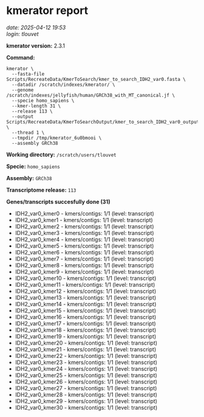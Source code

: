 # kmerator report
*date: 2025-04-12 19:53*  
*login: tlouvet*

**kmerator version:** 2.3.1

**Command:**

```
kmerator \
  --fasta-file Scripts/RecreateData/KmerToSearch/kmer_to_search_IDH2_var0.fasta \
  --datadir /scratch/indexes/kmerator/ \
  --genome /scratch/indexes/jellyfish/human/GRCh38_with_MT_canonical.jf \
  --specie homo_sapiens \
  --kmer-length 31 \
  --release 113 \
  --output Scripts/RecreateData/KmerToSearchOutput/kmer_to_search_IDH2_var0_output \
  --thread 1 \
  --tmpdir /tmp/kmerator_6u0bmooi \
  --assembly GRCh38
```

**Working directory:** `/scratch/users/tlouvet`

**Specie:** `homo_sapiens`

**Assembly:** `GRCh38`

**Transcriptome release:** `113`

**Genes/transcripts succesfully done (31)**

- IDH2_var0_kmer0 - kmers/contigs: 1/1 (level: transcript)
- IDH2_var0_kmer1 - kmers/contigs: 1/1 (level: transcript)
- IDH2_var0_kmer2 - kmers/contigs: 1/1 (level: transcript)
- IDH2_var0_kmer3 - kmers/contigs: 1/1 (level: transcript)
- IDH2_var0_kmer4 - kmers/contigs: 1/1 (level: transcript)
- IDH2_var0_kmer5 - kmers/contigs: 1/1 (level: transcript)
- IDH2_var0_kmer6 - kmers/contigs: 1/1 (level: transcript)
- IDH2_var0_kmer7 - kmers/contigs: 1/1 (level: transcript)
- IDH2_var0_kmer8 - kmers/contigs: 1/1 (level: transcript)
- IDH2_var0_kmer9 - kmers/contigs: 1/1 (level: transcript)
- IDH2_var0_kmer10 - kmers/contigs: 1/1 (level: transcript)
- IDH2_var0_kmer11 - kmers/contigs: 1/1 (level: transcript)
- IDH2_var0_kmer12 - kmers/contigs: 1/1 (level: transcript)
- IDH2_var0_kmer13 - kmers/contigs: 1/1 (level: transcript)
- IDH2_var0_kmer14 - kmers/contigs: 1/1 (level: transcript)
- IDH2_var0_kmer15 - kmers/contigs: 1/1 (level: transcript)
- IDH2_var0_kmer16 - kmers/contigs: 1/1 (level: transcript)
- IDH2_var0_kmer17 - kmers/contigs: 1/1 (level: transcript)
- IDH2_var0_kmer18 - kmers/contigs: 1/1 (level: transcript)
- IDH2_var0_kmer19 - kmers/contigs: 1/1 (level: transcript)
- IDH2_var0_kmer20 - kmers/contigs: 1/1 (level: transcript)
- IDH2_var0_kmer21 - kmers/contigs: 1/1 (level: transcript)
- IDH2_var0_kmer22 - kmers/contigs: 1/1 (level: transcript)
- IDH2_var0_kmer23 - kmers/contigs: 1/1 (level: transcript)
- IDH2_var0_kmer24 - kmers/contigs: 1/1 (level: transcript)
- IDH2_var0_kmer25 - kmers/contigs: 1/1 (level: transcript)
- IDH2_var0_kmer26 - kmers/contigs: 1/1 (level: transcript)
- IDH2_var0_kmer27 - kmers/contigs: 1/1 (level: transcript)
- IDH2_var0_kmer28 - kmers/contigs: 1/1 (level: transcript)
- IDH2_var0_kmer29 - kmers/contigs: 1/1 (level: transcript)
- IDH2_var0_kmer30 - kmers/contigs: 1/1 (level: transcript)
